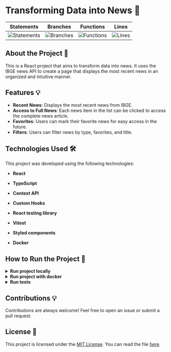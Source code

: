 # Transforming Data into News 🚀

<div align="center">
  
| Statements                  | Branches                | Functions                 | Lines                |
| --------------------------- | ----------------------- | ------------------------- | -------------------- |
| ![Statements](https://img.shields.io/badge/Coverage-95.95%25-brightgreen.svg) | ![Branches](https://img.shields.io/badge/Coverage-93.05%25-brightgreen.svg) | ![Functions](https://img.shields.io/badge/Coverage-89.18%25-yellow.svg) | ![Lines](https://img.shields.io/badge/Coverage-95.95%25-brightgreen.svg)    |

</div>

## About the Project 📄

This is a React project that aims to transform data into news. It uses the IBGE news API to create a page that displays the most recent news in an organized and intuitive manner.

## Features 💡

- **Recent News**: Displays the most recent news from IBGE.
- **Access to Full News**: Each news item in the list can be clicked to access the complete news article.
- **Favorites**: Users can mark their favorite news for easy access in the future.
- **Filters**: Users can filter news by type, favorites, and title.

## Technologies Used 🛠️

This project was developed using the following technologies:

- **React**

- **TypeScript**

- **Context API**

- **Custom Hooks**

- **React testing library**

- **Vitest**

- **Styled components**

- **Docker**

## How to Run the Project 🚀

<details>

<summary><strong>Run project locally</strong></summary><br>

> ⚠️ You must have [Node](https://nodejs.org/en) installed on your machine.
>
<!-- > ⚠️ É preciso criar um arquivo `.env` na raiz do projeto, siga o exemplo do arquivo [`env.example`](./env.example). -->
>

1. Clone the repository:

```BASH
git clone git@github.com:mairess/trybe-news.git
```

2. Install dependencies:

```BASH
npm install
```

3. Start the server:

```BASH
npm run dev
```

4. The server will be available on port `3000`

</details>

<details>

<summary><strong>Run project with docker</strong></summary><br>

> ⚠️ You must have [Docker](https://www.docker.com/get-started/) installed on your machine.

1. Clone the repository:

```BASH
git clone git@github.com:mairess/trybe-news.git
```

2. Up the container:

```BASH
docker compose up -d
```

4. The server will be available on port `3000`

</details>


<details>

<summary><strong>Run tests</strong></summary><br>

Run all tests

```SHELL
npm run test
```

Run coverage

```SHELL
npm run coverage
```

</details>

## Contributions 💡

Contributions are always welcome! Feel free to open an issue or submit a pull request.

## License 📝

This project is licensed under the [MIT License](https://opensource.org/licenses/MIT). You can read the file [here](https://github.com/mairess/trybe-news/blob/main/LICENSE.txt).
